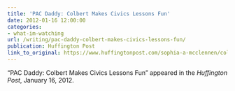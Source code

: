 ```yaml
---
title: 'PAC Daddy: Colbert Makes Civics Lessons Fun'
date: 2012-01-16 12:00:00
categories: 
- what-im-watching
url: /writing/pac-daddy-colbert-makes-civics-lessons-fun/
publication: Huffington Post
link_to_original: https://www.huffingtonpost.com/sophia-a-mcclennen/colbert-super-pac_b_1208772.html
---
```

“PAC Daddy: Colbert Makes Civics Lessons Fun” appeared in the <em>Huffington Post</em>, January 16, 2012.
